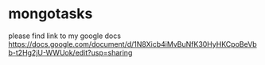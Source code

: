 # mongotasks
please find link to my google docs  https://docs.google.com/document/d/1N8Xicb4iMvBuNfK30HyHKCpoBeVbb-t2Hg2jU-WWUok/edit?usp=sharing
